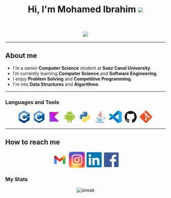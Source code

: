 <h1 align="center">
    Hi, I'm Mohamed Ibrahim
    <img src="https://media.giphy.com/media/hvRJCLFzcasrR4ia7z/giphy.gif" width="30px"/>
     <div align="center">
    <img src="https://komarev.com/ghpvc/?username=your-github-mohamedibrahim3-lt&style=flat-square&color=orange" alt=""/>
  </div>
  </h1>
  <p align="center">
  <a href="https://github.com/DenverCoder1/readme-typing-svg">
  <img src="https://readme-typing-svg.herokuapp.com?font=Raleway&size=27&color=F75D0E&center=true&vCenter=true&width=500&height=100&lines=Software+Engineer;Mobile+Application+Developer">
    </a>
    
  
  <hr>

## About me

- I'm a senior **Computer Science** student at **Suez Canal University**.
- I’m currently learning **Computer Science** and **Software Engineering**.
- I enjoy **Problem Solving** and **Competitive Programming**.
- I'm into **Data Structures** and **Algorithms**.
<hr> 
  
  
  ### Languages and Tools
  <div align="center">
    <img src="https://github.com/devicons/devicon/blob/master/icons/cplusplus/cplusplus-original.svg" title="Cplusplus" alt="Cplusplus" width="40" height="40"/>&nbsp;
    <img src="https://github.com/devicons/devicon/blob/master/icons/c/c-original.svg" title="C" alt="C" width="40" height="40"/>&nbsp;
    <img src="https://github.com/devicons/devicon/blob/master/icons/kotlin/kotlin-original.svg" title="Kotlin" alt="Kotlin" width="40" height="40"/>&nbsp;
    <img src="https://github.com/devicons/devicon/blob/master/icons/android/android-plain.svg" title="Android" alt="Android-Studio" width="40" height="40"/>&nbsp;
    <img src="https://github.com/devicons/devicon/blob/master/icons/python/python-original.svg" title="Python" alt="Python" width="40" height="40"/>&nbsp;
    <img src="https://github.com/devicons/devicon/blob/master/icons/java/java-original.svg" title="Java" alt="Java" width="40" height="40"/>&nbsp;
    <img src="https://github.com/devicons/devicon/blob/master/icons/vscode/vscode-original.svg" title="vscode" alt="vscode" width="40" height="40"/>&nbsp;
    <img src="https://github.com/devicons/devicon/blob/master/icons/github/github-original.svg" title="GitHub"  alt="GitHub" width="40" height="40"/>&nbsp;
    <img src="https://github.com/devicons/devicon/blob/master/icons/git/git-original.svg" title="Git" alt="Git" width="40" height="40"/>&nbsp;
  </div>
  
  ---
  ## How to reach me

<p align="center">
	<a href="mailto:mahamedibra3232@gmail.com" target = "_blank"><img img src="https://github.com/edent/SuperTinyIcons/blob/master/images/svg/gmail.svg" alt="Gmail" title="gmail" width="50px"/></a>
	<a href="https://www.instagram.com/mohamedebnibrahim/" target = "_blank"><img src="https://github.com/edent/SuperTinyIcons/blob/master/images/svg/instagram.svg" alt="Instagram" title="Instagram" width="50px"/></a>
	<a href="https://www.linkedin.com/in/mohamedibrahimabdelalim/" target = "_blank"><img src="https://github.com/devicons/devicon/blob/master/icons/linkedin/linkedin-original.svg" alt="LinkedIn" width="50px" title="linkedin"/></a>
	<a href="https://www.facebook.com/MohamedIbrahim32" target = "_blank"><img src="https://github.com/devicons/devicon/blob/master/icons/facebook/facebook-plain.svg" alt="Facebook" title="facebook" width="50px"/></a>
    
    
</p>
  
  ### My Stats
  <p align="center">
	<img src="https://github-readme-streak-stats.herokuapp.com/?user=mohamedibrahim3&theme=react" alt="streak"/> <br>
	<a href="https://github.com/mohamedibrahim3">
</a> 
</p>
